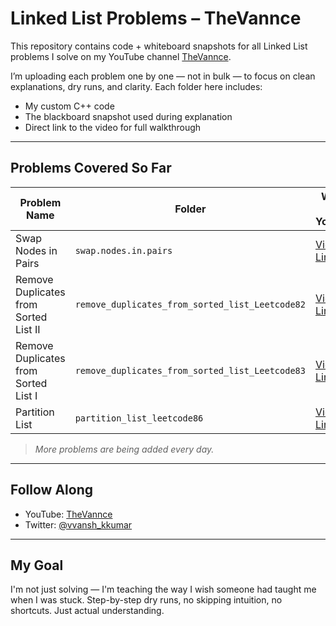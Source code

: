 # Linked List Problems – TheVannce

This repository contains code + whiteboard snapshots for all Linked List problems I solve on my YouTube channel [TheVannce](https://www.youtube.com/@theVannce).

I’m uploading each problem one by one — not in bulk — to focus on clean explanations, dry runs, and clarity. Each folder here includes:

- My custom C++ code
- The blackboard snapshot used during explanation
- Direct link to the video for full walkthrough

---

## Problems Covered So Far

| Problem Name                                | Folder                                               | Watch on YouTube |
|--------------------------------------------|------------------------------------------------------|------------------|
| Swap Nodes in Pairs                        | `swap.nodes.in.pairs`                                | [Video Link](https://youtu.be/dQQfT3IKbX0?si=b_tzWMsKg7ifuz2w) |
| Remove Duplicates from Sorted List II      | `remove_duplicates_from_sorted_list_Leetcode82`      | [Video Link](https://youtu.be/eP-JvI1t1RY?si=6S6SS59jZqlQuxgb) |
| Remove Duplicates from Sorted List I       | `remove_duplicates_from_sorted_list_Leetcode83`      | [Video Link](https://youtu.be/UFMnvPvtbqY) |
| Partition List                             | `partition_list_leetcode86`                          | [Video Link](https://youtu.be/_xhoZvA-WKw?si=k-GBTIX67A6E1A1D) |

> *More problems are being added every day.*

---

## Follow Along

- YouTube: [TheVannce](https://www.youtube.com/@theVannce)
- Twitter: [@vvansh_kkumar](https://x.com/vvansh_kkumar)

---

## My Goal

I'm not just solving — I'm teaching the way I wish someone had taught me when I was stuck. Step-by-step dry runs, no skipping intuition, no shortcuts. Just actual understanding.
